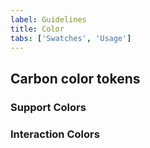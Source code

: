 ```yaml
---
label: Guidelines
title: Color
tabs: ['Swatches', 'Usage']
---
```


## Carbon color tokens

<grid-wrapper flex="true">
<color-card name="interactive-01" hex="#0062ff" border="true"></color-card>
<color-card name="interactive-02" hex="#0062ff" border="true"></color-card>
<color-card name="ui-01" hex="#f3f3f3" border="true"></color-card>
<color-card name="ui-02" hex="#ffffff" border="true"></color-card>
<color-card name="ui-03" hex="#dcdcdc" border="true"></color-card>
<color-card name="ui-04" hex="#8c8c8c" border="true"></color-card>
<color-card name="ui-05" hex="#171717" border="true"></color-card>
<color-card name="text-01" hex="#171717" border="true"></color-card>
<color-card name="text-02" hex="#565656" border="true"></color-card>
<color-card name="text-03" hex="#8c8c8c" border="true"></color-card>
<color-card name="icon-01" hex="#171717" border="true"></color-card>
<color-card name="icon-02" hex="#565656" border="true"></color-card>
<color-card name="inverse-01" hex="#ffffff" border="true"></color-card>
<color-card name="inverse-02" hex="#3d3d3d" border="true"></color-card>
<color-card name="field-01" hex="#f3f3f3" border="true"></color-card>
<color-card name="field-02" hex="#ffffff" border="true"></color-card>
<color-card name="overlay-01" hex="rgba(255, 255, 255, 6)" border="true"></color-card>
<color-card name="overlay-02" hex="rgba(23, 23, 23, 7)" border="true"></color-card>
</grid-wrapper>

### Support Colors

<grid-wrapper flex="true">
<color-card name="support-01" hex="#e0182d" border="true"></color-card>
<color-card name="support-02" hex="#5aa700" border="true"></color-card>
<color-card name="support-03" hex="#efc100" border="true"></color-card>
<color-card name="support-04" hex="#5aaafa" border="true"></color-card>
</grid-wrapper>

### Interaction Colors

<grid-wrapper flex="true">
<color-card name="focus" hex="#0062ff" border="true"></color-card>
<color-card name="hover-primary" hex="#0353E9" border="true"></color-card>
<color-card name="active-primary" hex="#0530ad" border="true"></color-card>
<color-card name="hover-primary-text" hex="#054ada" border="true"></color-card>
<color-card name="hover-secondary" hex="#4c4c4c" border="true"></color-card>
<color-card name="active-secondary" hex="#6f6f6f" border="true"></color-card>
<color-card name="hover-ui" hex="#e5e5e5" border="true"></color-card>
<color-card name="active-ui" hex="#e5e5e5" border="true"></color-card>
<color-card name="selected-ui" hex="#dcdcdc" border="true"></color-card>
<color-card name="hover-row" hex="#e5e5e5" border="true"></color-card>
<color-card name="hover-danger" hex="#ba1b23" border="true"></color-card>
<color-card name="active-danger" hex="#750e13" border="true"></color-card>
<color-card name="visited-link" hex="#8a3ffc" border="true"></color-card>
<color-card name="disabled-01" hex="#f3f3f3" border="true"></color-card>
<color-card name="disabled-02" hex="#bebebe" border="true"></color-card>
<color-card name="disabled-02" hex="#8c8c8c" border="true"></color-card>
</grid-wrapper>
